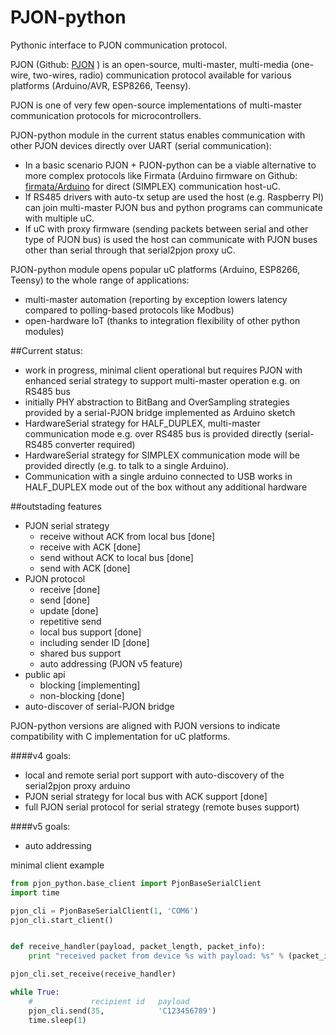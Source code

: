# PJON-python
Pythonic interface to PJON communication protocol.

PJON (Github: [PJON](https://github.com/gioblu/PJON/) ) is an open-source, multi-master, multi-media (one-wire, two-wires, radio) communication protocol available for various platforms (Arduino/AVR, ESP8266, Teensy).

PJON is one of very few open-source implementations of multi-master communication protocols for microcontrollers. 

PJON-python module in the current status enables communication with other PJON devices directly over UART (serial communication): 

- In a basic scenario PJON + PJON-python can be a viable alternative to more complex protocols like Firmata (Arduino firmware on Github: [firmata/Arduino](https://github.com/firmata/arduino) for direct (SIMPLEX) communication host-uC. 
- If RS485 drivers with auto-tx setup are used the host (e.g. Raspberry PI) can join multi-master PJON bus and python programs can communicate with multiple uC.
- If uC with proxy firmware (sending packets between serial and other type of PJON bus) is used the host can communicate with PJON buses other than serial through that serial2pjon proxy uC.

PJON-python module opens popular uC platforms (Arduino, ESP8266, Teensy) to the whole range of applications:
- multi-master automation (reporting by exception lowers latency compared to polling-based protocols like Modbus)
- open-hardware IoT (thanks to integration flexibility of other python modules)
 

##Current status: 
- work in progress, minimal client operational but requires PJON with enhanced serial strategy to support multi-master operation e.g. on RS485 bus
- initially PHY abstraction to BitBang and OverSampling strategies provided by a serial-PJON bridge implemented as Arduino sketch
- HardwareSerial strategy for HALF_DUPLEX, multi-master communication mode e.g. over RS485 bus is provided directly (serial-RS485 converter required)
- HardwareSerial strategy for SIMPLEX communication mode will be provided directly (e.g. to talk to a single Arduino).
- Communication with a single arduino connected to USB works in HALF_DUPLEX mode out of the box without any additional hardware  

##outstading features
- PJON serial strategy
  - receive without ACK from local bus [done]
  - receive with ACK [done]
  - send without ACK to local bus [done]
  - send with ACK [done]
- PJON protocol
  - receive [done]
  - send [done]
  - update [done]
  - repetitive send
  - local bus support [done]
  - including sender ID [done]
  - shared bus support
  - auto addressing (PJON v5 feature)
- public api
  - blocking [implementing]
  - non-blocking [done]
- auto-discover of serial-PJON bridge

PJON-python versions are aligned with PJON versions to indicate compatibility with C implementation for uC platforms.

####v4 goals:
- local and remote serial port support with auto-discovery of the serial2pjon proxy arduino
- PJON serial strategy for local bus with ACK support [done]
- full PJON serial protocol for serial strategy (remote buses support)

####v5 goals:
- auto addressing


minimal client example
```python
from pjon_python.base_client import PjonBaseSerialClient
import time

pjon_cli = PjonBaseSerialClient(1, 'COM6')
pjon_cli.start_client()


def receive_handler(payload, packet_length, packet_info):
    print "received packet from device %s with payload: %s" % (packet_info.sender_id, payload)

pjon_cli.set_receive(receive_handler)

while True:
    #             recipient id   payload
    pjon_cli.send(35,            'C123456789')
    time.sleep(1)
```
